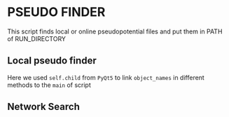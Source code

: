 PSEUDO FINDER
==================================


This script finds local or online pseudopotential files
and put them in PATH of RUN_DIRECTORY




Local pseudo finder
------------------------------

Here we used `self.child` from `PyQt5` to link `object_names` in different methods to the `main` of script



Network Search
--------------------------

